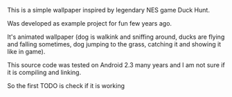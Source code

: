 This is a simple wallpaper inspired by legendary NES game Duck Hunt.

Was developed as example project for fun few years ago.

It's animated wallpaper (dog is walkink and sniffing around, ducks are flying and falling sometimes, dog jumping to the grass, catching it and showing it like in game).

This source code was tested on Android 2.3 many years and I am not sure if it is compiling and linking.

So the first TODO is check if it is working
